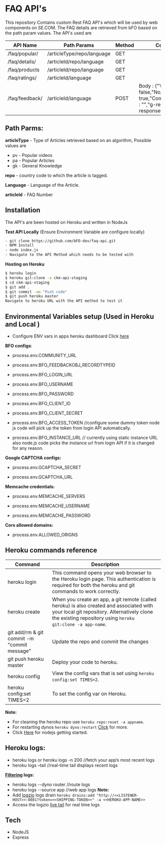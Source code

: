 # FAQ API's

This repository  Contains custom Rest FAQ API's which will be used by web components on SE.COM. The FAQ details are retrieved from bFO based on the path param values. The API's used are

| API Name | Path Params | Method | Comments |
| ------ | ------ | ------ | ------ |
| /faq/popular/ | /articleType/repo/language | GET |  |
| /faq/details/ | /articleId/repo/language | GET |  |
| /faq/products | /articleId/repo/language | GET |  |
| /faq/ratings/ | /articleId/language | GET |  |
| /faq/feedback/| /articleId/language | POST |Body :  {"Yes__c" : false,"No__c" : true,"Comment_if_No__c" : "","g-recaptcha-response":"" } |
## Path Parms:

**articleType** - Type of Articles retrieved based on an algorithm, Possible values are
- pv - Popular videos 
- pa - Popular Articles
- gk - General Knowledge

**repo** - country code to which the article is tagged.

**Language** - Language of the Article.

**articleId** - FAQ Number

## Installation

The API's are been hosted  on Heroku and written in NodeJs

**Test API Locally** (Ensure Environment Variable are configure locally)

```bash
- git clone https://github.com/bFO-dev/faq-api.git 
- NPM Install
- node index.js
- Navigate to the API Method which needs to be tested with
```
**Hosting on Heroku**

```bash
$ heroku login
$ heroku git:clone -a ckm-api-staging
$ cd ckm-api-staging
$ git add .
$ git commit -am "Push code"
$ git push heroku master
Navigate to heroku URL with the API method to test it
```
## Environmental Variables setup (Used in Heroku and Local )
- Configure ENV vars in apps heroku dashboard Click [here](https://devcenter.heroku.com/articles/config-vars)

**BFO configs**:

- process.env.COMMUNITY_URL

- process.env.BFO_FEEDBACKOBJ_RECORDTYPEID

- process.env.BFO_LOGIN_URL

- process.env.BFO_USERNAME

- process.env.BFO_PASSWORD

- process.env.BFO_CLIENT_ID 

- process.env.BFO_CLIENT_SECRET

- process.env.BFO_ACCESS_TOKEN  //configure some dummy token node js code will pick up the token from login API automatically. 

- process.env.BFO_INSTANCE_URL // currently using static instance URL also node.js code picks the instance url from login API  if it is changed for any reason.

**Google CAPTCHA configs:**

- process.env.GCAPTCHA_SECRET

- process.env.GCAPTCHA_URL

**Memcache credentials:**

- process.env.MEMCACHE_SERVERS

- process.env.MEMCACHE_USERNAME    

- process.env.MEMCACHE_PASSWORD   

**Cors allowed domains:**
- process.env.ALLOWED_ORIGNS

## Heroku commands reference
| Command | Description |
| --------------- | ------ |
| heroku login |This command opens your web browser to the Heroku login page. This authentication is required for both the heroku and git commands to work correctly. |
| heroku create | When you create an app, a git remote (called heroku) is also created and associated with your local git repository. Alternatively clone the existing repository using `heroku git:clone -a app-name`.|
|git add/rm & git commit -m "commit message"| Update the repo and commit the changes |
|git push heroku master| Deploy your code to heroku. |
|heroku config| View the config vars that is set using `heroku config:set TIMES=2`.|
|heroku config:set TIMES=2|To set the config var on Heroku.|

**Note:**
- For cleaning the heroku repo use `heroku repo:reset -a appname`.
- For restarting dynos `heroku dyno:restart` [Click](https://devcenter.heroku.com/articles/heroku-cli-commands#heroku-dyno-restart-dyno) for more.
- Click [Here](https://devcenter.heroku.com/articles/getting-started-with-nodejs) for nodejs getting started.

## Heroku logs:
- heroku logs  or heroku logs -n 200 //fetch your app’s most recent logs
- heroku logs –tail  //real-time tail displays recent logs

**[Filtering](https://devcenter.heroku.com/articles/logging#filtering) logs:**
- heroku logs --dyno router  //route logs
- heroku logs --source app //web app logs
**Note:**
- Add [logzio](https://docs.logz.io/shipping/log-sources/heroku.html) logs drain 
`heroku drains:add "http://<<LISTENER-HOST>>:8081?token=<<SHIPPING-TOKEN>>" -a <<HEROKU-APP-NAME>>` 
- Access the logzio [live tail](https://app.logz.io/) for real time logs

## Tech
- NodeJS
- Express
